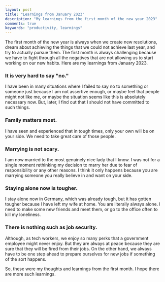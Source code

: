 ```yaml
---
layout: post
title: "Learnings from January 2023"
description: "My learnings from the first month of the new year 2023"
comments: true
keywords: "productivity, learnings"
---
```

The first month of the new year is always when we create new resolutions, dream about achieving the things that we could not achieve last year, and try to actually pursue them. The first month is always challenging because we have to fight through all the negatives that are not allowing us to start working on our new habits. Here are my learnings from January 2023.

### It is very hard to say "no."
I have been in many situations where I failed to say no to something or someone just because I am not assertive enough, or maybe feel that people might not like me, or maybe the situation seems like this is absolutely necessary now. But, later, I find out that I should not have committed to such things.

### Family matters most.
I have seen and experienced that in tough times, only your own will be on your side. We need to take great care of those people.

### Marrying is not scary.
I am now married to the most genuinely nice lady that I know. I was not for a single moment rethinking my decision to marry her due to fear of responsibility or any other reasons. I think it only happens because you are marrying someone you really believe in and want on your side.

### Staying alone now is tougher.
I stay alone now in Germany, which was already tough, but it has gotten tougher because I have left my wife at home. You are literally always alone. I need to make some new friends and meet them, or go to the office often to kill my loneliness.

### There is nothing such as job security.
Although, as tech workers, we enjoy so many perks that a government employee might never enjoy. But they are always at peace because they are sure that they will be fired from their jobs. On the other hand, we always have to be one step ahead to prepare ourselves for new jobs if something of the sort happens.


So, these were my thoughts and learnings from the first month. I hope there are more such learnings.
